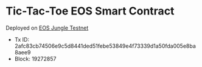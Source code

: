 # Tic-Tac-Toe EOS Smart Contract

Deployed on [EOS Jungle Testnet](https://jungle.bloks.io/transaction/2afc83cb74506e9c5d8441ded51febe53849e4f73339d1a50fda005e8ba8aee9)

- Tx ID: 2afc83cb74506e9c5d8441ded51febe53849e4f73339d1a50fda005e8ba8aee9
- Block: 19272857